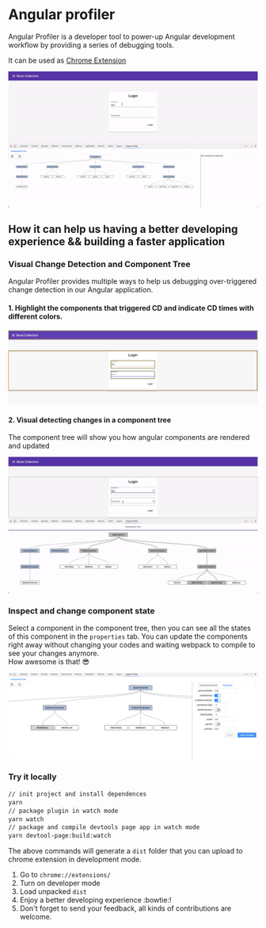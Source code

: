 # Angular profiler

Angular Profiler is a developer tool to power-up Angular development workflow by providing a series of debugging tools.

It can be used as [Chrome Extension](https://chrome.google.com/webstore/detail/angular-profiler/ikkobdhhnnllhcmjaealbihjkahnegia)

![](images/ng-profiler.gif)

## How it can help us having a better developing experience && building a faster application

### Visual Change Detection and Component Tree
Angular Profiler provides multiple ways to help us debugging over-triggered change detection in our Angular application.

#### 1. Highlight the components that triggered CD and indicate CD times with different colors.
 
![](images/highlight.png)

#### 2. Visual detecting changes in a component tree  
The component tree will show you how angular components are rendered and updated

![](images/component-tree.gif)

### Inspect and change component state
Select a component in the component tree, then you can see all the states of this component in the `properties` tab.
You can update the components right away without changing your codes and waiting webpack to compile to see your changes anymore.  
How awesome is that! :sunglasses:

![](images/state.png)

### Try it locally

```bash
// init project and install dependences
yarn
// package plugin in watch mode
yarn watch
// package and compile devtools page app in watch mode
yarn devtool-page:build:watch
```
The above commands will generate a `dist` folder that you can upload to chrome extension in development mode.
1. Go to `chrome://extensions/`
2. Turn on developer mode
3. Load unpacked `dist`
4. Enjoy a better developing experience :bowtie:!
5. Don't forget to send your feedback, all kinds of contributions are welcome.